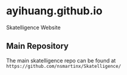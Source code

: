 # ayihuang.github.io
Skatelligence Website
## Main Repository
The main skatelligence repo can be found at `https://github.com/nsmartinx/Skatelligence/`
